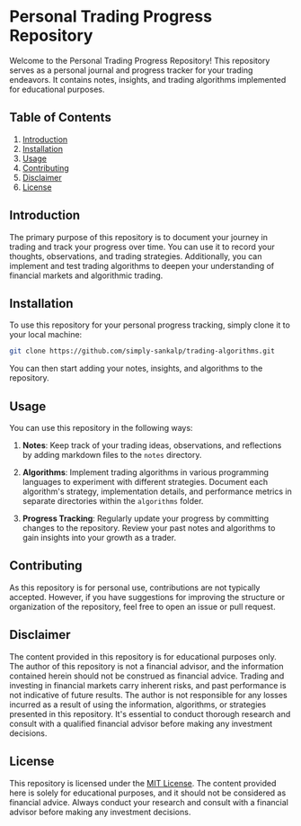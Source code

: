 # Personal Trading Progress Repository

Welcome to the Personal Trading Progress Repository! This repository serves as a personal journal and progress tracker for your trading endeavors. It contains notes, insights, and trading algorithms implemented for educational purposes.

## Table of Contents

1. [Introduction](#introduction)
2. [Installation](#installation)
3. [Usage](#usage)
4. [Contributing](#contributing)
5. [Disclaimer](#disclaimer)
6. [License](#license)

## Introduction

The primary purpose of this repository is to document your journey in trading and track your progress over time. You can use it to record your thoughts, observations, and trading strategies. Additionally, you can implement and test trading algorithms to deepen your understanding of financial markets and algorithmic trading.

## Installation

To use this repository for your personal progress tracking, simply clone it to your local machine:

```bash
git clone https://github.com/simply-sankalp/trading-algorithms.git
```

You can then start adding your notes, insights, and algorithms to the repository.

## Usage

You can use this repository in the following ways:

1. **Notes**: Keep track of your trading ideas, observations, and reflections by adding markdown files to the `notes` directory.

2. **Algorithms**: Implement trading algorithms in various programming languages to experiment with different strategies. Document each algorithm's strategy, implementation details, and performance metrics in separate directories within the `algorithms` folder.

3. **Progress Tracking**: Regularly update your progress by committing changes to the repository. Review your past notes and algorithms to gain insights into your growth as a trader.

## Contributing

As this repository is for personal use, contributions are not typically accepted. However, if you have suggestions for improving the structure or organization of the repository, feel free to open an issue or pull request.

## Disclaimer

The content provided in this repository is for educational purposes only. The author of this repository is not a financial advisor, and the information contained herein should not be construed as financial advice. Trading and investing in financial markets carry inherent risks, and past performance is not indicative of future results. The author is not responsible for any losses incurred as a result of using the information, algorithms, or strategies presented in this repository. It's essential to conduct thorough research and consult with a qualified financial advisor before making any investment decisions.

## License

This repository is licensed under the [MIT License](LICENSE). The content provided here is solely for educational purposes, and it should not be considered as financial advice. Always conduct your research and consult with a financial advisor before making any investment decisions.

